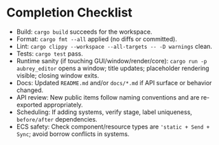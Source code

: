 # Completion Checklist

- Build: `cargo build` succeeds for the workspace.
- Format: `cargo fmt --all` applied (no diffs or committed).
- Lint: `cargo clippy --workspace --all-targets -- -D warnings` clean.
- Tests: `cargo test` pass.
- Runtime sanity (if touching GUI/window/render/core): `cargo run -p aubrey_editor` opens a window; title updates; placeholder rendering visible; closing window exits.
- Docs: Updated `README.md` and/or `docs/*.md` if API surface or behavior changed.
- API review: New public items follow naming conventions and are re-exported appropriately.
- Scheduling: If adding systems, verify stage, label uniqueness, `before/after` dependencies.
- ECS safety: Check component/resource types are `'static + Send + Sync`; avoid borrow conflicts in systems.
